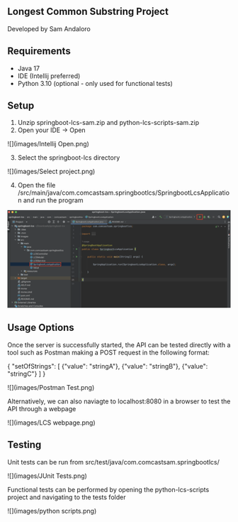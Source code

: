 ## Longest Common Substring Project
Developed by Sam Andaloro
## Requirements
- Java 17
- IDE (Intellij preferred)
- Python 3.10 (optional - only used for functional tests)
## Setup
1. Unzip springboot-lcs-sam.zip and python-lcs-scripts-sam.zip
2. Open your IDE -> Open

![](images/Intellij Open.png)

3. Select the springboot-lcs directory

![](images/Select project.png)

4. Open the file /src/main/java/com.comcastsam.springbootlcs/SpringbootLcsApplication and run the program

![](images/SpringbootLcsApplication.png)

## Usage Options
Once the server is successfully started, the API can be tested directly with a tool such as Postman
making a POST request in the following format:

{
"setOfStrings": [
{"value": "stringA"},
{"value": "stringB"},
{"value": "stringC"}
]
}

![](images/Postman Test.png)

Alternatively, we can also naviagte to localhost:8080 in a browser to test the API through a webpage

![](images/LCS webpage.png)

## Testing
Unit tests can be run from src/test/java/com.comcastsam.springbootlcs/

![](images/JUnit Tests.png)

Functional tests can be performed by opening the python-lcs-scripts project and navigating to the tests folder

![](images/python scripts.png)